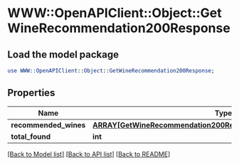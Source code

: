 # WWW::OpenAPIClient::Object::GetWineRecommendation200Response

## Load the model package
```perl
use WWW::OpenAPIClient::Object::GetWineRecommendation200Response;
```

## Properties
Name | Type | Description | Notes
------------ | ------------- | ------------- | -------------
**recommended_wines** | [**ARRAY[GetWineRecommendation200ResponseRecommendedWinesInner]**](GetWineRecommendation200ResponseRecommendedWinesInner.md) |  | 
**total_found** | **int** |  | 

[[Back to Model list]](../README.md#documentation-for-models) [[Back to API list]](../README.md#documentation-for-api-endpoints) [[Back to README]](../README.md)


